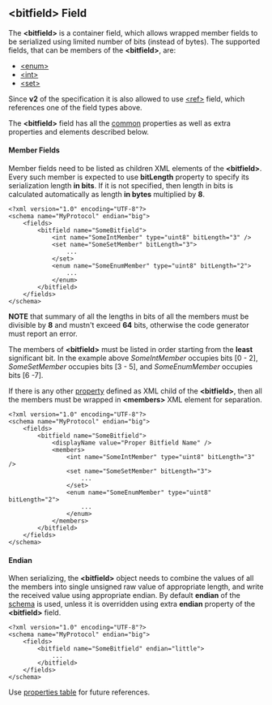 ## &lt;bitfield&gt; Field
The **&lt;bitfield&gt;** is a container field, which allows wrapped member fields
to be serialized using limited number of bits (instead of bytes). 
The supported fields, that can be members of the **&lt;bitfield&gt;**, are:
- [&lt;enum&gt;](enum.md)
- [&lt;int&gt;](int.md)
- [&lt;set&gt;](set.md)

Since **v2** of the specification it is also allowed to use 
[&lt;ref&gt;](ref.md) field, which references one of the field types above.

The **&lt;bitfield&gt;** field has all the [common](common.md) properties
as well as extra properties and elements described below.

#### Member Fields
Member fields need to be listed as children XML elements of the **&lt;bitfield&gt;**.
Every such member is expected to use **bitLength** property to specify its
serialization length **in bits**. If it is not specified, then length in bits
is calculated automatically as length **in bytes** multiplied by **8**.
```
<?xml version="1.0" encoding="UTF-8"?>
<schema name="MyProtocol" endian="big">
    <fields>
        <bitfield name="SomeBitfield">
            <int name="SomeIntMember" type="uint8" bitLength="3" />
            <set name="SomeSetMember" bitLength="3">
                ...
            </set>
            <enum name="SomeEnumMember" type="uint8" bitLength="2">
                ...
            </enum>
        </bitfield>
    </fields>
</schema>
```
**NOTE** that summary of all the lengths in bits of all the members must be
divisible by **8** and mustn't exceed **64** bits, otherwise the code generator 
must report an error.

The members of **&lt;bitfield&gt;** must be listed in order starting from the
**least** significant bit. In the example above *SomeIntMember* occupies bits
[0 - 2], *SomeSetMember* occupies bits [3 - 5], and *SomeEnumMember* occupies
bits [6 -7].

If there is any other [property](../intro/properties.md) defined as XML child
of the **&lt;bitfield&gt;**, then all the members must be wrapped in 
**&lt;members&gt;** XML element for separation.
```
<?xml version="1.0" encoding="UTF-8"?>
<schema name="MyProtocol" endian="big">
    <fields>
        <bitfield name="SomeBitfield">
            <displayName value="Proper Bitfield Name" />
            <members>
                <int name="SomeIntMember" type="uint8" bitLength="3" />
                <set name="SomeSetMember" bitLength="3">
                    ...
                </set>
                <enum name="SomeEnumMember" type="uint8" bitLength="2">
                    ...
                </enum>
            </members>
        </bitfield>
    </fields>
</schema>
```

#### Endian
When serializing, the **&lt;bitfield&gt;** object needs to combine the
values of all the members into single unsigned raw value of appropriate length,
and write the received value using appropriate endian.
By default **endian** of the [schema](../schema/schema.md) is used, unless it
is overridden using extra **endian** property of the **&lt;bitfield&gt;** field.
```
<?xml version="1.0" encoding="UTF-8"?>
<schema name="MyProtocol" endian="big">
    <fields>
        <bitfield name="SomeBitfield" endian="little">
            ...
        </bitfield>
    </fields>
</schema>
```

Use [properties table](../appendix/bitfield.md) for future references.
